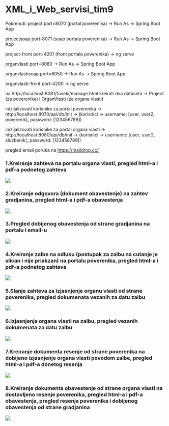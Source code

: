 # XML_i_Web_servisi_tim9
Pokrenuti:
project port=8070 (portal poverenika) -> Run As -> Spring Boot App

projectsoap port-8071 (soap portala poverenika) -> Run As -> Spring Boot App

project-front port-4201 (front portala poverenika) -> ng serve

organvlasti port=8080 -> Run As -> Spring Boot App

organvlastisoap port=8050 -> Run As -> Spring Boot App

organvlasti-front port-4200 -> ng serve

na http://localhost:8081/fuseki/manage.html kreirati dva dataseta -> Project (za poverenika) i OrganVlasti (za organa vlasti)

inizijalizovati korisnike za portal poverenika ->  http://localhost:8070/api/db/init -> (korisnici -> username: [user, user2, poverenik], password: [123456789])

inizijalizovati korisnike za portal organa vlasti ->  http://localhost:8080/api/db/init -> (korisnici -> username: [user, user2, sluzbenik], password: [123456789])

pregled email poruka na https://maildrop.cc/

### 1.Kreiranje zahteva na portalu organa vlasti, pregled html-a i pdf-a podnetog zahteva
[![](http://img.youtube.com/vi/xO_NMrr7C9E/0.jpg)](http://www.youtube.com/watch?v=xO_NMrr7C9E "v1")
### 2.Kreiranje odgovora (dokument obavestenje) na zahtev gradjanina, pregled html-a i pdf-a obavestenja
[![](http://img.youtube.com/vi/7kHdatlLd0A/0.jpg)](http://www.youtube.com/watch?v=7kHdatlLd0A "v2")
### 3.Pregled dobijenog obavestenja od strane gradjanina na portalu i email-u
[![](http://img.youtube.com/vi/SAT5ZYAfLck/0.jpg)](http://www.youtube.com/watch?v=SAT5ZYAfLck "v3")
### 4.Kreiranje zalbe na odluku (postupak za zalbu na cutanje je slican i nije priakzan) na portalu poverenika, pregled html-a i pdf-a podnetog zahteva
[![](http://img.youtube.com/vi/JvS36Crm7tA/0.jpg)](http://www.youtube.com/watch?v=JvS36Crm7tA "v4")
### 5.Slanje zahteva za izjasnjenje organu vlasti od strane poverenika, pregled dokumenata vezanih za datu zalbu
[![](http://img.youtube.com/vi/ZtxscgvMDTg/0.jpg)](http://www.youtube.com/watch?v=ZtxscgvMDTg "v5")
### 6.Izjasnjenje organa vlasti na zalbu, pregled vezanih dokumenata za datu zalbu
[![](http://img.youtube.com/vi/eXQYxrgbWuQ/0.jpg)](http://www.youtube.com/watch?v=eXQYxrgbWuQ "v6")
### 7.Kreiranje dokumenta resenje od strane poverenika na dobijeno izjasnjenje organa vlasti povodom zalbe, pregled html-a i pdf-a donetog resenja
[![](http://img.youtube.com/vi/xc_mJnVWdro/0.jpg)](http://www.youtube.com/watch?v=xc_mJnVWdro "v7")
### 8.Kreiranje dokumenta obavestenje od strane organa vlasti na dostavljeno resenje poverenika, pregled html-a i pdf-a obavestenja, pregled resenja poverenika i dobijenog obavestenja od strane gradjanina
[![](http://img.youtube.com/vi/kEZwSvv-CfA/0.jpg)](http://www.youtube.com/watch?v=kEZwSvv-CfA "v8")
